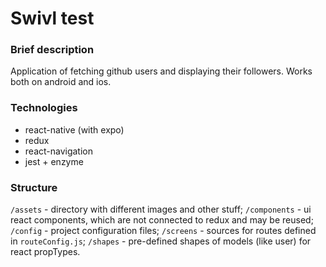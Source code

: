 # Swivl test
### Brief description
Application of fetching github users and displaying their followers. Works both on android and ios.
### Technologies
* react-native (with expo)
* redux
* react-navigation
* jest + enzyme
### Structure
`/assets` - directory with different images and other stuff;
`/components` - ui react components, which are not connected to redux and may be reused;
`/config` - project configuration files;
`/screens` - sources for routes defined in `routeConfig.js`;
`/shapes` - pre-defined shapes of models (like user) for react propTypes.